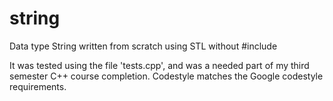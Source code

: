 # string
Data type String written from scratch using STL without #include <string>

It was tested using the file 'tests.cpp', and was a needed part of my third semester C++ course completion. Codestyle matches the Google codestyle requirements. 
